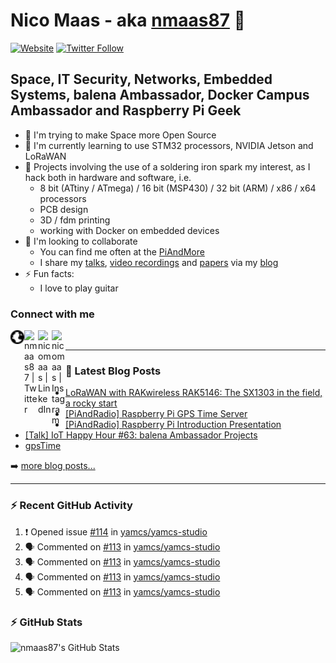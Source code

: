 # Nico Maas - aka [nmaas87][website] 👋

[![Website](https://img.shields.io/website?label=nico-maas.de&style=for-the-badge&url=https%3A%2F%2Fwww.nico-maas.de)](https://www.nico-maas.de)
[![Twitter Follow](https://img.shields.io/twitter/follow/nmaas87?color=1DA1F2&logo=twitter&style=for-the-badge)](https://twitter.com/intent/follow?original_referer=https%3A%2F%2Fgithub.com%2Fnmaas87&screen_name=nmaas87)

## Space, IT Security, Networks, Embedded Systems, balena Ambassador, Docker Campus Ambassador and Raspberry Pi Geek

- 🔭 I'm trying to make Space more Open Source
- 🌱 I'm currently learning to use STM32 processors, NVIDIA Jetson and LoRaWAN
- 🎉 Projects involving the use of a soldering iron spark my interest, as I hack both in hardware and software, i.e.
  - 8 bit (ATtiny / ATmega) / 16 bit (MSP430) / 32 bit (ARM) / x86 / x64 processors
  - PCB design
  - 3D / fdm printing
  - working with Docker on embedded devices
- 👯 I'm looking to collaborate
  - You can find me often at the [PiAndMore][piandmore]
  - I share my [talks], [video recordings] and [papers] via my [blog][website]
- ⚡ Fun facts:
  - I love to play guitar

### Connect with me

[<img align="left" alt="nico-maas.de" width="22px" src="https://raw.githubusercontent.com/iconic/open-iconic/master/svg/globe.svg" />][website]
[<img align="left" alt="nmaas87 | Twitter" width="22px" src="https://cdn.jsdelivr.net/npm/simple-icons@v3/icons/twitter.svg" />][twitter]
[<img align="left" alt="nicomaas | LinkedIn" width="22px" src="https://cdn.jsdelivr.net/npm/simple-icons@v3/icons/linkedin.svg" />][linkedin]
[<img align="left" alt="nicomaas | Instagram" width="22px" src="https://cdn.jsdelivr.net/npm/simple-icons@v3/icons/keybase.svg" />][keybase]

<br />

---

### 📕 Latest Blog Posts

<!-- BLOG-POST-LIST:START -->
- [LoRaWAN with RAKwireless RAK5146: The SX1303 in the field, a rocky start](https://www.nico-maas.de/?p=2414)
- [[PiAndRadio] Raspberry Pi GPS Time Server](https://www.nico-maas.de/?p=2402)
- [[PiAndRadio] Raspberry Pi Introduction Presentation](https://www.nico-maas.de/?p=2398)
- [[Talk] IoT Happy Hour #63: balena Ambassador Projects](https://www.nico-maas.de/?p=2385)
- [gpsTime](https://www.nico-maas.de/?p=2370)
<!-- BLOG-POST-LIST:END -->

➡️ [more blog posts...](https://www.nico-maas.de)

---

### :zap: Recent GitHub Activity
  
<!--START_SECTION:activity-->
1. ❗️ Opened issue [#114](https://github.com/yamcs/yamcs-studio/issues/114) in [yamcs/yamcs-studio](https://github.com/yamcs/yamcs-studio)
2. 🗣 Commented on [#113](https://github.com/yamcs/yamcs-studio/issues/113) in [yamcs/yamcs-studio](https://github.com/yamcs/yamcs-studio)
3. 🗣 Commented on [#113](https://github.com/yamcs/yamcs-studio/issues/113) in [yamcs/yamcs-studio](https://github.com/yamcs/yamcs-studio)
4. 🗣 Commented on [#113](https://github.com/yamcs/yamcs-studio/issues/113) in [yamcs/yamcs-studio](https://github.com/yamcs/yamcs-studio)
5. 🗣 Commented on [#113](https://github.com/yamcs/yamcs-studio/issues/113) in [yamcs/yamcs-studio](https://github.com/yamcs/yamcs-studio)
<!--END_SECTION:activity-->

### :zap: GitHub Stats

  <img align="left" alt="nmaas87's GitHub Stats" src="https://github-readme-stats.codestackr.vercel.app/api?username=nmaas87&show_icons=true&hide_border=true" />


[website]: https://www.nico-maas.de
[twitter]: https://twitter.com/nmaas87
[linkedin]: https://linkedin.com/in/nicomaas
[keybase]: https://keybase.io/nicomaas
[piandmore]: https://piandmore.de/en/
[talks]: https://www.nico-maas.de/?cat=392
[video recordings]: https://www.nico-maas.de/?page_id=1244
[papers]: https://www.nico-maas.de/?cat=301
